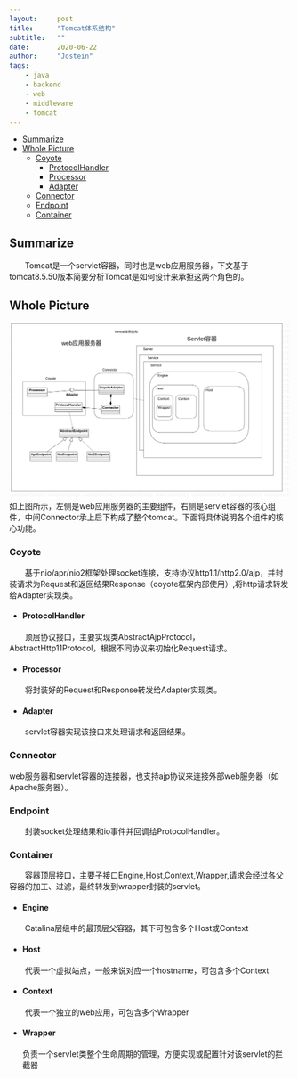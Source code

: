 ```yaml
---
layout:     post
title:      "Tomcat体系结构"
subtitle:   ""
date:       2020-06-22
author:     "Jostein"
tags:
    - java
    - backend
    - web
    - middleware
    - tomcat
---
```


<!-- START doctoc generated TOC please keep comment here to allow auto update -->
<!-- DON'T EDIT THIS SECTION, INSTEAD RE-RUN doctoc TO UPDATE -->


- [Summarize](#summarize)
- [Whole Picture](#whole-picture)
  - [Coyote](#coyote)
    - [ProtocolHandler](#protocolhandler)
    - [Processor](#processor)
    - [Adapter](#adapter)
  - [Connector](#connector)
  - [Endpoint](#endpoint)
  - [Container](#container)

<!-- END doctoc generated TOC please keep comment here to allow auto update -->

## Summarize
　　Tomcat是一个servlet容器，同时也是web应用服务器，下文基于tomcat8.5.50版本简要分析Tomcat是如何设计来承担这两个角色的。
## Whole Picture
![tomcat architecture](/img/tomcat-architecture.png)
如上图所示，左侧是web应用服务器的主要组件，右侧是servlet容器的核心组件，中间Connector承上启下构成了整个tomcat。下面将具体说明各个组件的核心功能。
### Coyote
　　基于nio/apr/nio2框架处理socket连接，支持协议http1.1/http2.0/ajp，并封装请求为Request和返回结果Response（coyote框架内部使用）,将http请求转发给Adapter实现类。
 * #### ProtocolHandler
　　顶层协议接口，主要实现类AbstractAjpProtocol，AbstractHttp11Protocol，根据不同协议来初始化Request请求。
 * #### Processor
　　将封装好的Request和Response转发给Adapter实现类。
 * #### Adapter
　　servlet容器实现该接口来处理请求和返回结果。

### Connector
  web服务器和servlet容器的连接器，也支持ajp协议来连接外部web服务器（如Apache服务器）。
### Endpoint
　　封装socket处理结果和io事件并回调给ProtocolHandler。
### Container
　　容器顶层接口，主要子接口Engine,Host,Context,Wrapper,请求会经过各父容器的加工、过滤，最终转发到wrapper封装的servlet。
 * #### Engine
　　Catalina层级中的最顶层父容器，其下可包含多个Host或Context
 * #### Host
　　代表一个虚拟站点，一般来说对应一个hostname，可包含多个Context
 * #### Context
　　代表一个独立的web应用，可包含多个Wrapper
 * #### Wrapper
   负责一个servlet类整个生命周期的管理，方便实现或配置针对该servlet的拦截器

